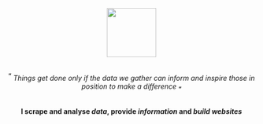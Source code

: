 <div id="header" align="center">
  <img src="https://files.catbox.moe/2wyoou.png" width="100"/>
  <p> <br><sup><b>“</b></sup> <i>Things get done only if the data we gather can inform and inspire those in position to make a difference</i> <sub><b>“</b></sub></p>
</div>

<div align="center">
  <p><br><b>I scrape and analyse <i>data</i>, provide <i>information</i> and <i>build websites</i></b></p> 
</div>
